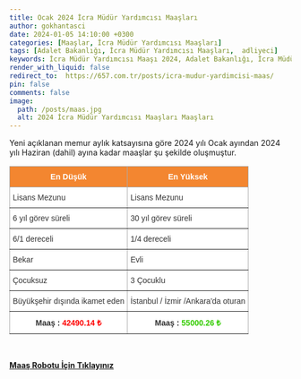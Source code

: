 ```yaml
---
title: Ocak 2024 İcra Müdür Yardımcısı Maaşları
author: gokhantasci
date: 2024-01-05 14:10:00 +0300
categories: [Maaşlar, İcra Müdür Yardımcısı Maaşları]
tags: [Adalet Bakanlığı, İcra Müdür Yardımcısı Maaşları,  adliyeci]
keywords: İcra Müdür Yardımcısı Maaşı 2024, Adalet Bakanlığı, İcra Müdür Yardımcısı Maaşı, en düşük İcra Müdür Yardımcısı Maaşı, sözleşmeli İcra Müdür Yardımcısı maaşı, sözleşmeli İcra Müdür Yardımcısı Maaşı, Yargıtay, İcra Müdür Yardımcısı Alımı Ne Zaman, İcra Müdür Yardımcısı nedir?, İcra Müdür Yardımcısı nasıl olunur, İcra Müdür Yardımcısılik şartları, İcra Müdür Yardımcısı ne iş yapar?
render_with_liquid: false
redirect_to:  https://657.com.tr/posts/icra-mudur-yardimcisi-maas/
pin: false
comments: false
image:
  path: /posts/maas.jpg
  alt: 2024 İcra Müdür Yardımcısı Maaşları Maaşları
---
```


Yeni açıklanan memur aylık katsayısına göre 2024 yılı Ocak ayından 2024 yılı Haziran (dahil) ayına kadar maaşlar şu şekilde oluşmuştur.

<style type="text/css">
.tg  {border-collapse:collapse;border-color:#aaa;border-spacing:0;}
.tg td{background-color:#fff;border-color:#aaa;border-style:solid;border-width:1px;color:#333;
  font-family:Arial, sans-serif;font-size:14px;overflow:hidden;padding:10px 5px;word-break:normal;}
.tg th{background-color:#f38630;border-color:#aaa;border-style:solid;border-width:1px;color:#fff;
  font-family:Arial, sans-serif;font-size:14px;font-weight:normal;overflow:hidden;padding:10px 5px;word-break:normal;}
.tg .tg-c3ow{border-color:inherit;text-align:center;vertical-align:top}
.tg .tg-0pky{border-color:inherit;text-align:left;vertical-align:top}
.tg .tg-dvpl{border-color:inherit;text-align:right;vertical-align:top}
</style>
<table class="tg">
<thead>
  <tr>
    <th class="tg-c3ow"><span style="font-weight:bold">En Düşük</span></th>
    <th class="tg-c3ow"><span style="font-weight:bold">En Yüksek</span></th>
  </tr>
</thead>
<tbody>
  <tr>
    <td class="tg-0pky">Lisans Mezunu</td>
    <td class="tg-0pky">Lisans Mezunu</td>
  </tr>
  <tr>
    <td class="tg-0pky">6 yıl görev süreli</td>
    <td class="tg-0pky">30 yıl görev süreli</td>
  </tr>
  <tr>
    <td class="tg-0pky">6/1 dereceli</td>
    <td class="tg-0pky">1/4 dereceli</td>
  </tr>
  <tr>
    <td class="tg-0pky">Bekar</td>
    <td class="tg-0pky">Evli</td>
  </tr>
  <tr>
    <td class="tg-0pky">Çocuksuz</td>
    <td class="tg-0pky">3 Çocuklu</td>
  </tr>
  <tr>
    <td class="tg-dvpl">Büyükşehir dışında ikamet eden</td>
    <td class="tg-0pky">İstanbul / İzmir /Ankara'da oturan</td>
  </tr>
  <tr>
    <td class="tg-c3ow"><span style="font-weight:bold">Maaş : </span><span style="font-weight:bold;color:#FE0000">42490.14 ₺</span></td>
    <td class="tg-c3ow"><span style="font-weight:bold">Maaş : </span><span style="font-weight:bold;color:#32CB00">55000.26 ₺</span></td>
  </tr>
</tbody>
</table>

<span><br>

[**Maaş Robotu İçin Tıklayınız**](https://adliyeci.com.tr/maasyeni/)
